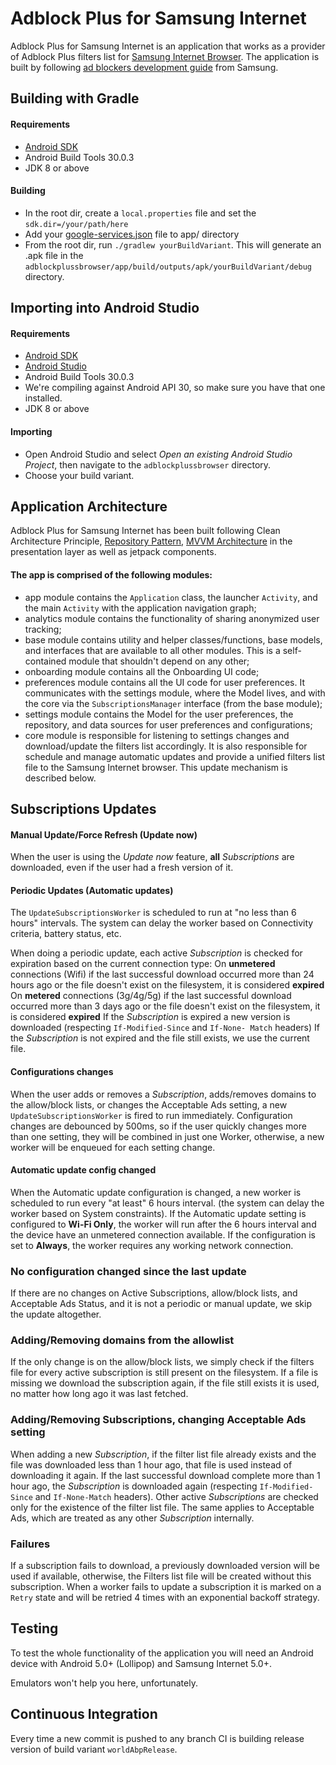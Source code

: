 Adblock Plus for Samsung Internet
=================================

Adblock Plus for Samsung Internet is an application that works as a provider of Adblock Plus filters list for [Samsung Internet Browser][5]. The application is built by following [ad blockers development guide][6] from Samsung.

Building with Gradle
--------------------

#### Requirements

- [Android SDK][2]
- Android Build Tools 30.0.3
- JDK 8 or above

#### Building

- In the root dir, create a `local.properties` file and set the `sdk.dir=/your/path/here`
- Add your [google-services.json][4] file to app/ directory 
- From the root dir, run `./gradlew yourBuildVariant`. This will generate an .apk file in the `adblockplussbrowser/app/build/outputs/apk/yourBuildVariant/debug` directory.

Importing into Android Studio
-----------------------------

#### Requirements

- [Android SDK][2]
- [Android Studio][3]
- Android Build Tools 30.0.3
- We're compiling against Android API 30, so make sure you have that one
  installed.
- JDK 8 or above

#### Importing

- Open Android Studio and select *Open an existing Android Studio Project*, then navigate to the `adblockplussbrowser` directory. 
- Choose your build variant.

Application Architecture
------------------------
Adblock Plus for Samsung Internet has been built following Clean Architecture Principle, [Repository Pattern][7], [MVVM Architecture][8] in the presentation layer as well as jetpack components.

#### The app is comprised of the following modules:
- app module contains the `Application` class, the launcher `Activity`, and the main `Activity` with the application navigation graph;
- analytics module contains the functionality of sharing anonymized user tracking;
- base module contains utility and helper classes/functions, base models, and interfaces that are available to all other modules. This is a self-contained module that shouldn't depend on any other;
- onboarding module contains all the Onboarding UI code;
- preferences module contains all the UI code for user preferences. It communicates with the settings module, where the Model lives, and with the core via the `SubscriptionsManager` interface (from the base module);
- settings module contains the Model for the user preferences, the repository, and data sources for user preferences and configurations;
- core module is responsible for listening to settings changes and download/update the filters list accordingly. It is also responsible for schedule and manage automatic updates and provide a unified filters list file to the Samsung Internet browser. This update mechanism is described below.

Subscriptions Updates
---------------------

#### Manual Update/Force Refresh (Update now)
When the user is using the _Update now_ feature, **all** _Subscriptions_ are downloaded, even if the user had a fresh version of it.

#### Periodic Updates (Automatic updates)
The `UpdateSubscriptionsWorker` is scheduled to run at "no less than 6 hours" intervals. The system can delay the worker based on Connectivity criteria, battery status, etc.

When doing a periodic update, each active _Subscription_ is checked for expiration based on the current connection type:
On **unmetered** connections (Wifi) if the last successful download occurred more than 24 hours ago or the file doesn't exist on the filesystem, it is considered **expired**
On **metered** connections (3g/4g/5g) if the last successful download occurred more than 3 days ago or the file doesn't exist on the filesystem, it is considered **expired**
If the _Subscription_ is expired a new version is downloaded (respecting `If-Modified-Since` and `If-None-
Match` headers)
If the _Subscription_ is not expired and the file still exists, we use the current file.

#### Configurations changes
When the user adds or removes a _Subscription_, adds/removes domains to the allow/block lists, or changes the Acceptable Ads setting, a new `UpdateSubscriptionsWorker` is fired to run immediately.
Configuration changes are debounced by 500ms, so if the user quickly changes more than one setting, they will be combined in just one Worker, otherwise, a new worker will be enqueued for each setting change.

#### Automatic update config changed
When the Automatic update configuration is changed, a new worker is scheduled to run every "at least" 6 hours interval. (the system can delay the worker based on System constraints).
If the Automatic update setting is configured to **Wi-Fi Only**, the worker will run after the 6 hours interval and the device have an unmetered connection available. If the configuration is set to **Always**, the worker requires any working network connection.

### No configuration changed since the last update
If there are no changes on Active Subscriptions, allow/block lists, and Acceptable Ads Status, and it is not a periodic or manual update, we skip the update altogether.

### Adding/Removing domains from the allowlist
If the only change is on the allow/block lists, we simply check if the filters file for every active subscription is still present on the filesystem. If a file is missing we download the subscription again, if the file still exists it is used, no matter how long ago it was last fetched.

### Adding/Removing Subscriptions, changing Acceptable Ads setting
When adding a new _Subscription_, if the filter list file already exists and the file was downloaded less than 1 hour ago, that file is used instead of downloading it again. If the last successful download complete more than 1 hour ago, the _Subscription_ is downloaded again (respecting `If-Modified-Since` and `If-None-Match` headers).
Other active _Subscriptions_ are checked only for the existence of the filter list file. The same applies to Acceptable Ads, which are treated as any other _Subscription_ internally.

### Failures
If a subscription fails to download, a previously downloaded version will be used if available, otherwise, the Filters list file will be created without this subscription.
When a worker fails to update a subscription it is marked on a `Retry` state and will be retried 4 times with an exponential backoff strategy.

Testing
-------
To test the whole functionality of the application you will need an Android device with Android 5.0+ (Lollipop) and Samsung Internet 5.0+.

Emulators won't help you here, unfortunately.

Continuous Integration
----------------------
Every time a new commit is pushed to any branch CI is building release version of build variant `worldAbpRelease`.

[1]: https://developer.samsung.com/internet/android/adblockers-guide.html
[2]: https://developer.android.com/studio/command-line/sdkmanager
[3]: https://developer.android.com/studio/index.html
[4]: https://developers.google.com/android/guides/google-services-plugin#adding_the_json_file
[5]: https://play.google.com/store/apps/details?id=com.sec.android.app.sbrowser
[6]: https://developer.samsung.com/internet/android/adblockers-guide.html
[7]: https://developer.android.com/topic/libraries/architecture/images/final-architecture.png
[8]: https://developer.android.com/topic/libraries/architecture/viewmodel